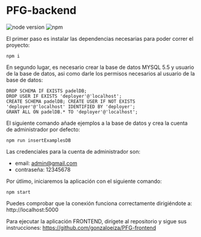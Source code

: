 # PFG-backend
![node version](https://img.shields.io/badge/node-v16.14.0-green)
![npm](https://img.shields.io/badge/npm-v8.5.4-green)

El primer paso es instalar las dependencias necesarias para poder correr el proyecto:

```
npm i
```

En segundo lugar, es necesario crear la base de datos MYSQL 5.5 y usuario de la base de datos, asi como darle los permisos necesarios al usuario de la base de datos:
```
DROP SCHEMA IF EXISTS padelDB;
DROP USER IF EXISTS 'deployer'@'localhost';
CREATE SCHEMA padelDB; CREATE USER IF NOT EXISTS 'deployer'@'localhost' IDENTIFIED BY 'deployer';
GRANT ALL ON padelDB.* TO 'deployer'@'localhost';
```

El siguiente comando añade ejemplos a la base de datos y crea la cuenta de administrador por defecto:
```
npm run insertExamplesDB
```
Las credenciales para la cuenta de administrador son:

* email: admin@gmail.com
* contraseña: 12345678

Por útlimo, iniciaremos la aplicación con el siguiente comando:

```
npm start
```

Puedes comprobar que la conexión funciona correctamente dirigiéndote a: http://localhost:5000

Para ejecutar la aplicación FRONTEND, dirígete al repositorio y sigue sus instrucciones: https://github.com/gonzaloeiza/PFG-frontend


